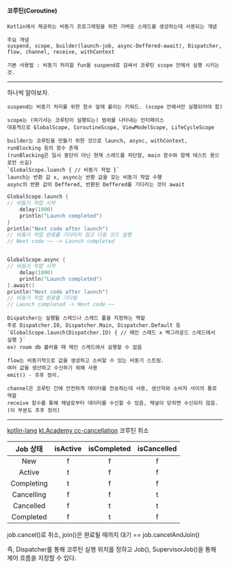 #### 코루틴(Coroutine)
	Kotlin에서 제공하는 비동기 프로그래밍을 위한 가벼운 스레드를 생성하는데 사용되는 개념

	주요 개념 
	suspend, scope, builder(launch-job, async-Deffered-await), Dispatcher, flow, channel, receive, withContext
	
	기본 사용법 : 비동기 처리할 fun을 suspend로 감싸서 코루틴 scope 안에서 실행 시키는 것.

 - - - 
하나씩 알아보자.

	suspend는 비동기 처리를 위한 함수 앞에 붙이는 키워드. (scope 안에서만 실행되어야 함)

	scope는 (여기서는 코루틴이 실행되는) 범위를 나타내는 인터페이스
	대표적으로 GlobalScope, CoroutineScope, ViewModelScope, LifeCycleScope

	builder는 코루틴을 만들기 위한 것으로 launch, async, withContext, runBlocking 등의 함수 존재
	(runBlocking은 일시 중단이 아닌 현재 스레드를 차단함, main 함수와 함께 테스트 용으로만 쓰길)
	`GlobalScope.luanch { // 비동기 작업 }`
	launch는 반환 값 x, async는 반환 값을 갖는 비동기 작업 수행
	async의 반환 값이 Deffered, 반환된 Deffered를 기다리는 것이 await

```kotlin
GlobalScope.launch { 
// 비동기 작업 시작 
	delay(1000) 
	println("Launch completed") 
} 
println("Next code after launch")
// 비동기 작업 완료를 기다리지 않고 다음 코드 실행
// Next code ~~ -> Launch completed


GlobalScope.async { 
// 비동기 작업 시작 
	delay(1000) 
	println("Launch completed") 
}.await()
println("Next code after launch")
// 비동기 작업 완료를 기다림
// Launch completed -> Next code ~~
```


	
	Dispatcher는 실행될 스레드나 스레드 풀을 지정하는 역할
	주로 Dispatcher.IO, Dispatcher.Main, Dispatcher.Default 등
	`GlobalScope.launch(Dispatcher.IO) { // 메인 스레드 x 백그라운드 스레드에서 실행 }`
	ex) room db 불러올 때 메인 스레드에서 실행할 수 없음

	flow는 비동기적으로 값을 생성하고 소비할 수 있는 비동기 스트림.
	여러 값을 생산하고 수신하기 위해 사용
	emit() - 추후 정리.

	channel은 코루틴 간에 안전하게 데이터를 전송하는데 사용, 생산자와 소비자 사이의 통로 역할
	receive 함수를 통해 채널로부터 데이터를 수신할 수 있음, 채널이 닫히면 수신되지 않음.
	(이 부분도 추후 정리)


- - - 
[kotlin-lang](https://kotlinlang.org/docs/cancellation-and-timeouts.html) [kt.Academy cc-cancellation](https://kt.academy/article/cc-cancellation)
코루틴 취소

|   Job 상태   | isActive | isCompleted | isCancelled |
| :--------: | :------: | :---------: | :---------: |
|    New     |    f     |      f      |      f      |
|   Active   |    t     |      f      |      f      |
| Completing |    t     |      f      |      f      |
| Cancelling |    f     |      f      |      t      |
| Cancelled  |    f     |      t      |      t      |
| Completed  |    f     |      t      |      f      |

job.cancel()로 취소, join()은 완료될 때까지 대기 == job.cancelAndJoin()
	
즉, Dispatcher를 통해 코루틴 실행 위치를 정하고 Job(), SupervisorJob()을 통해 제어 흐름을 지정할 수 있다.